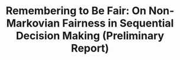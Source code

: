 ---
title: "Remembering to Be Fair: On Non-Markovian Fairness in Sequential Decision Making (Preliminary Report)"
collection: publications
permalink: /publication/secretive
year: 2023
short-venue: "NeurIPS AFT-23"
venue-url: "https://www.afciworkshop.org/aft2023"
venue: "NeurIPS Workshop on Algorithmic Fairness through the Lens of Time, 2023."
paperurl: "https://praal.github.io/publications/nonMarkovian_fairness_neurIPS23_workshop.pdf"
coauthors: ["Parand Alizadeh Alamdari", "Toryn Klassen", "Elliot Creager" ,"Sheila McIlraith"]
workshop: True
---